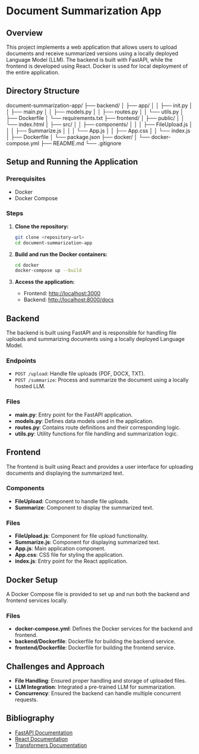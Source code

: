 # Document Summarization App

## Overview
This project implements a web application that allows users to upload documents and receive summarized versions using a locally deployed Language Model (LLM). The backend is built with FastAPI, while the frontend is developed using React. Docker is used for local deployment of the entire application.

## Directory Structure
document-summarization-app/
├── backend/
│ ├── app/
│ │ ├── init.py
│ │ ├── main.py
│ │ ├── models.py
│ │ ├── routes.py
│ │ └── utils.py
│ ├── Dockerfile
│ └── requirements.txt
├── frontend/
│ ├── public/
│ │ └── index.html
│ ├── src/
│ │ ├── components/
│ │ │ ├── FileUpload.js
│ │ │ ├── Summarize.js
│ │ │ └── App.js
│ │ ├── App.css
│ │ └── index.js
│ ├── Dockerfile
│ └── package.json
├── docker/
│ └── docker-compose.yml
├── README.md
└── .gitignore


## Setup and Running the Application

### Prerequisites
- Docker
- Docker Compose

### Steps

1. **Clone the repository:**
    ```sh
    git clone <repository-url>
    cd document-summarization-app
    ```

2. **Build and run the Docker containers:**
    ```sh
    cd docker
    docker-compose up --build
    ```

3. **Access the application:**
    - Frontend: [http://localhost:3000](http://localhost:3000)
    - Backend: [http://localhost:8000/docs](http://localhost:8000/docs)

## Backend
The backend is built using FastAPI and is responsible for handling file uploads and summarizing documents using a locally deployed Language Model.

### Endpoints
- `POST /upload`: Handle file uploads (PDF, DOCX, TXT).
- `POST /summarize`: Process and summarize the document using a locally hosted LLM.

### Files
- **main.py**: Entry point for the FastAPI application.
- **models.py**: Defines data models used in the application.
- **routes.py**: Contains route definitions and their corresponding logic.
- **utils.py**: Utility functions for file handling and summarization logic.

## Frontend
The frontend is built using React and provides a user interface for uploading documents and displaying the summarized text.

### Components
- **FileUpload**: Component to handle file uploads.
- **Summarize**: Component to display the summarized text.

### Files
- **FileUpload.js**: Component for file upload functionality.
- **Summarize.js**: Component for displaying summarized text.
- **App.js**: Main application component.
- **App.css**: CSS file for styling the application.
- **index.js**: Entry point for the React application.

## Docker Setup
A Docker Compose file is provided to set up and run both the backend and frontend services locally.

### Files
- **docker-compose.yml**: Defines the Docker services for the backend and frontend.
- **backend/Dockerfile**: Dockerfile for building the backend service.
- **frontend/Dockerfile**: Dockerfile for building the frontend service.

## Challenges and Approach
- **File Handling**: Ensured proper handling and storage of uploaded files.
- **LLM Integration**: Integrated a pre-trained LLM for summarization.
- **Concurrency**: Ensured the backend can handle multiple concurrent requests.

## Bibliography
- [FastAPI Documentation](https://fastapi.tiangolo.com/)
- [React Documentation](https://reactjs.org/)
- [Transformers Documentation](https://huggingface.co/transformers/)
